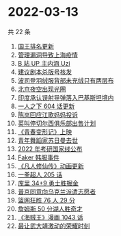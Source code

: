 # 2022-03-13

共 22 条

<!-- BEGIN ZHIHUSEARCH -->
<!-- 最后更新时间 Sun Mar 13 2022 17:09:01 GMT+0800 (China Standard Time) -->
1. [国王排名更新](https://www.zhihu.com/search?q=国王排名)
1. [管理漏洞导致上海疫情](https://www.zhihu.com/search?q=管理漏洞导致上海疫情)
1. [B 站 UP 主内涵 Uzi](https://www.zhihu.com/search?q=uzi)
1. [建议剧本杀版号核发](https://www.zhihu.com/search?q=剧本杀)
1. [波司登羽绒服背部未充绒只有两层布](https://www.zhihu.com/search?q=波司登羽绒服)
1. [北京夜空出现光圈](https://www.zhihu.com/search?q=北京夜空光圈)
1. [印度承认误射导弹落入巴基斯坦境内](https://www.zhihu.com/search?q=印度误射导弹)
1. [一人之下 604 话更新](https://www.zhihu.com/search?q=一人之下)
1. [陈岚回应江歌妈妈投诉](https://www.zhihu.com/search?q=江歌妈妈陈岚)
1. [英叫停切尔西俱乐部出售计划](https://www.zhihu.com/search?q=切尔西俱乐部出售计划)
1. [《青春变形记》上映](https://www.zhihu.com/search?q=青春变形记)
1. [青年舞蹈家苏日曼去世](https://www.zhihu.com/search?q=苏日曼)
1. [2022 年考研国家线公布](https://www.zhihu.com/search?q=考研国家线公布)
1. [Faker 韩服事件 ](https://www.zhihu.com/search?q=faker)
1. [《凡人修仙传》动画更新](https://www.zhihu.com/search?q=凡人修仙传)
1. [一拳超人 205 话](https://www.zhihu.com/search?q=一拳超人)
1. [库里 34+9 勇士胜掘金](https://www.zhihu.com/search?q=勇士)
1. [普京同意向乌克兰派遣志愿者](https://www.zhihu.com/search?q=乌克兰志愿者)
1. [篮网狂胜 76 人 29 分](https://www.zhihu.com/search?q=篮网)
1. [詹姆斯 50 分湖人胜奇才](https://www.zhihu.com/search?q=湖人)
1. [《海贼王》漫画 1043 话](https://www.zhihu.com/search?q=海贼王)
1. [最让武大靖激动的荣耀时刻](https://www.zhihu.com/search?q=武大靖)
<!-- END ZHIHUSEARCH -->
